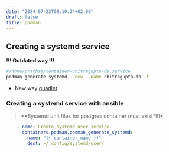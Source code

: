 ```yaml
---
date: "2024-07-22T09:10:24+02:00"
draft: false
title: podman
---
```


## Creating a systemd service 
**!!! Outdated way !!!**

``` bash
#/home/pratham/container-chitragupta-db.service
podman generate systemd --new --name chitragupta-db -f
```
* New way  [quadlet](/redhat/quadlet)

### Creating a systemd service with ansible

> \*\*Systemd unit files for postgres container must exist*!!!*

``` yaml
    - name: Create systemd user service
      containers.podman.podman_generate_systemd:
        name: "{{ container_name }}"
        dest: ~/.config/systemd/user/
```
